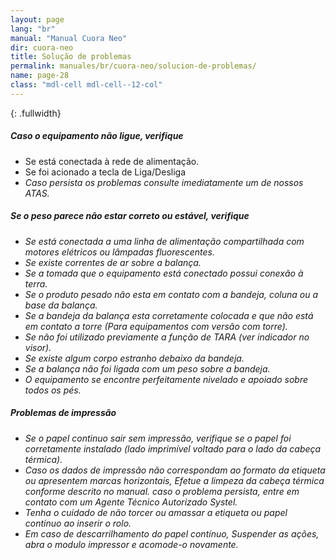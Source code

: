 ```yaml
---
layout: page
lang: "br"
manual: "Manual Cuora Neo"
dir: cuora-neo
title: Solução de problemas
permalink: manuales/br/cuora-neo/solucion-de-problemas/
name: page-28
class: "mdl-cell mdl-cell--12-col"
---
```


{: .fullwidth}
##### Caso o equipamento não ligue, verifique

- Se está conectada à rede de alimentação.
- Se foi acionado a tecla de Liga/Desliga <i class="systel-tecla-4 bg-3"/>
- Caso persista os problemas consulte imediatamente um de nossos ATAS.

##### Se o peso parece não estar correto ou estável, verifique

- Se está conectada a uma linha de alimentação compartilhada com motores elétricos ou lâmpadas fluorescentes.
- Se existe correntes de ar sobre a balança.
- Se a tomada que o equipamento está conectado possui conexão à terra.
- Se o produto pesado não esta em contato com a bandeja, coluna ou a base da balança.
- Se a bandeja da balança esta corretamente colocada e que não está em contato a torre (Para equipamentos com versão com torre).
- Se não foi utilizado previamente a função de TARA (ver indicador no visor).
- Se existe algum corpo estranho debaixo da bandeja.
- Se a balança não foi ligada com um peso sobre a bandeja.
- O equipamento se encontre perfeitamente nivelado e apoiado sobre todos os pés.

##### Problemas de impressão

- Se o papel continuo sair sem impressão, verifique se o papel foi corretamente instalado (lado imprimível voltado para o lado da cabeça térmica).
- Caso os dados de impressão não correspondam ao formato da etiqueta ou apresentem marcas horizontais, Efetue a limpeza da cabeça térmica conforme descrito no manual. caso o problema persista, entre em contato com um Agente Técnico Autorizado Systel.
- Tenha o cuidado de não torcer ou amassar a etiqueta ou papel contínuo ao inserir o rolo.
- Em caso de descarrilhamento do papel contínuo, Suspender as ações, abra o modulo impressor e acomode-o novamente.
